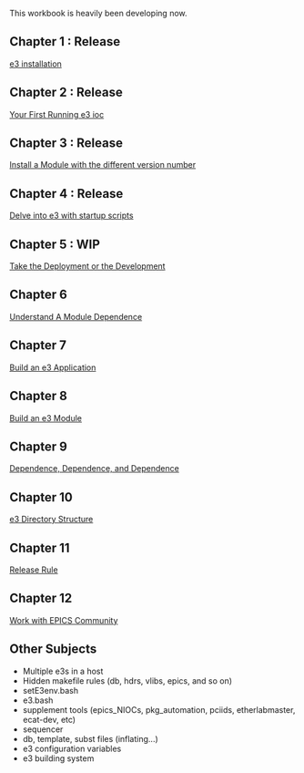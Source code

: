 This workbook is heavily been developing now. 


## Chapter 1 : Release
[e3 installation](chapter1.md)

## Chapter 2 : Release
[Your First Running e3 ioc](chapter2.md)

## Chapter 3 : Release
[Install a Module with the different version number](chapter3.md)

## Chapter 4 : Release
[Delve into e3 with startup scripts](chapter4.md)

## Chapter 5 : WIP
[Take the Deployment or the Development](chapter5.md)

## Chapter 6
[Understand A Module Dependence](chapter6.md)

## Chapter 7
[Build an e3 Application](chapter7.md)

## Chapter 8
[Build an e3 Module](chapter8.md)

## Chapter 9
[Dependence, Dependence, and Dependence](chapter9.md)

## Chapter 10
[e3 Directory Structure](chapter10.md)

## Chapter 11
[Release Rule](chapter11.md)

## Chapter 12
[Work with EPICS Community](chapter12.md)

## Other Subjects 
* Multiple e3s in a host
* Hidden makefile rules (db, hdrs, vlibs, epics, and so on)
* setE3env.bash
* e3.bash
* supplement tools (epics_NIOCs, pkg_automation, pciids, etherlabmaster, ecat-dev, etc)
* sequencer
* db, template, subst files (inflating...)
* e3 configuration variables
* e3 building system
